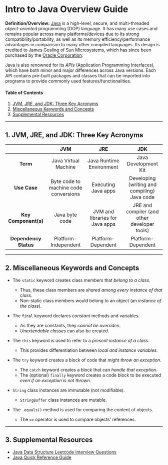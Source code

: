 # Intro to Java Overview Guide
**Definition/Overview:** [Java](https://www.java.com/en/) is a high-level, secure, and multi-threaded *object-oriented* programming (OOP) language. It has many use cases and remains popular across many platforms/devices due to its strong compatibility/portability, as well as its memory efficiency/performance advantages in comparison to many other compiled languages. Its design is credited to James Gosling of Sun Microsystems, which has since been purchased by the [Oracle Corporation](https://www.oracle.com/).
  
Java is also renowned for its *APIs* (Application Programming Interfaces), which have both minor and major differences across Java versions. Each API contains pre-built packages and classes that can be imported into programs to provide commonly used features/functionalities.
  
#### Table of Contents
  
1. [JVM, JRE, and JDK: Three Key Acronyms](#three-keys)
2. [Miscellaneous Keywords and Concepts](#misc)
3. [Supplemental Resources](#supplemental)
  
<hr />

## 1. <a name="three-keys">JVM, JRE, and JDK: Three Key Acronyms</a>
  
| | **JVM** | **JRE** | **JDK** |
| :---: | :---: | :---: | :---: |
| **Term** | Java Virtual Machine | Java Runtime Environment | Java Development Kit |
| **Use Case** | Byte code to machine code conversions | Executing Java apps | Developing (writing and compiling) Java code |
| **Key Component(s)** | Java byte code | JVM and libraries for Java apps | JRE and compiler (and other developer tools) |
| **Dependency Status** | Platform-Independent | Platform-Dependent | Platform-Dependent |
  
<hr />

## 2. <a name="misc">Miscellaneous Keywords and Concepts</a>
  
* The `static` keyword creates class members that *belong to a class*.
  + Thus, these class members are *shared among every instance of that class*.
  + Non-static class members would belong to an object (an *instance of the class*).
* The `final` keyword declares *constant* methods and variables.
  + As they are constants, they *cannot be overriden*.
  + *Unextendable classes* can also be created.
* The `this` keyword is used to refer to a *present instance of a class*.
  + This provides differentiation between *local and instance variables*.  
* The `try` keyword creates a block of code that *might throw an exception*.
  + The `catch` keyword creates a block that can *handle that exception*.
  + The (optional) `finally` keyword creates a code block to be executed *even if an exception is not thrown*.
  
* `String` class instances are immutable (not modifiable).
  + `StringBuffer` class instances are mutable.  
* The `.equals()` method is used for comparing the content of objects.
  + The `==` operator is used to compare objects' references.  
  
<hr />

## 3. <a name="supplemental">Supplemental Resources</a>

* [Java Data Structure Leetcode Interview Questions](https://github.com/chaseofthejungle/java-data-structure-leetcode-interview-questions)  
* [Java Quick Reference Guide](https://github.com/chaseofthejungle/java-quick-reference-guide)
